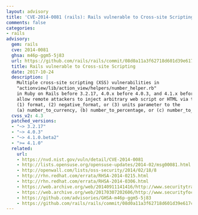 ```yaml
---
layout: advisory
title: 'CVE-2014-0081 (rails): Rails vulnerable to Cross-site Scripting'
comments: false
categories:
- rails
advisory:
  gem: rails
  cve: 2014-0081
  ghsa: m46p-ggm5-5j83
  url: https://github.com/rails/rails/commit/08d0a11a3f62718d601d39e617c834759cf59bbb
  title: Rails vulnerable to Cross-site Scripting
  date: 2017-10-24
  description: |
    Multiple cross-site scripting (XSS) vulnerabilities in
    "actionview/lib/action_view/helpers/number_helper.rb"
    in Ruby on Rails before 3.2.17, 4.0.x before 4.0.3, and 4.1.x before 4.1.0.beta2
    allow remote attackers to inject arbitrary web script or HTML via the
    (1) format, (2) negative_format, or (3) units parameter to the
    (a) number_to_currency, (b) number_to_percentage, or (c) number_to_human helper.
  cvss_v2: 4.3
  patched_versions:
  - "~> 3.2.17"
  - "~> 4.0.3"
  - "~> 4.1.0.beta2"
  - ">= 4.1.0"
  related:
    url:
    - https://nvd.nist.gov/vuln/detail/CVE-2014-0081
    - http://lists.opensuse.org/opensuse-updates/2014-02/msg00081.html
    - http://openwall.com/lists/oss-security/2014/02/18/8
    - http://rhn.redhat.com/errata/RHSA-2014-0215.html
    - http://rhn.redhat.com/errata/RHSA-2014-0306.html
    - https://web.archive.org/web/20140911141416/http://www.securitytracker.com/id/1029782
    - https://web.archive.org/web/20170307202606/http://www.securityfocus.com/bid/65647
    - https://github.com/advisories/GHSA-m46p-ggm5-5j83
    - https://github.com/rails/rails/commit/08d0a11a3f62718d601d39e617c834759cf59bbb
---
```

